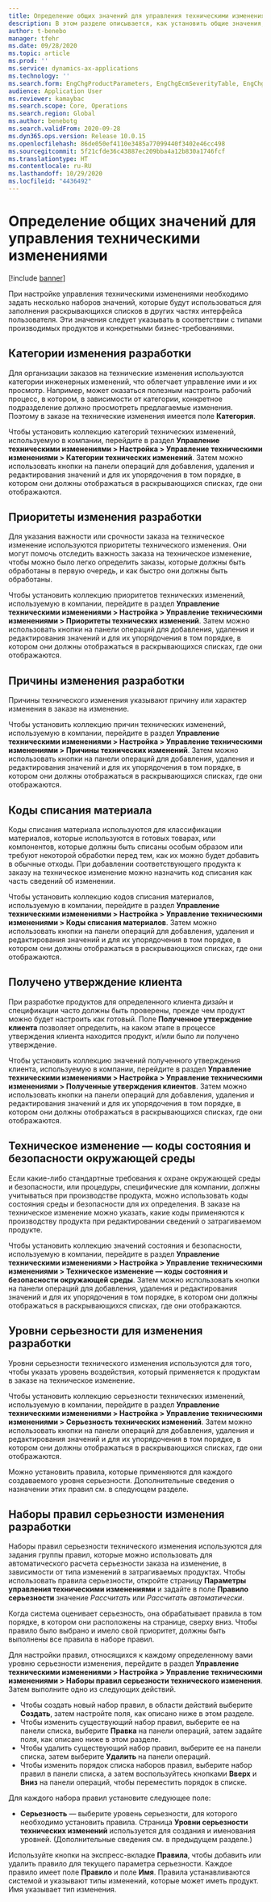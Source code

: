```yaml
---
title: Определение общих значений для управления техническими изменениями
description: В этом разделе описывается, как установить общие значения, используемые для параметров в различных частях управления техническими изменениями.
author: t-benebo
manager: tfehr
ms.date: 09/28/2020
ms.topic: article
ms.prod: ''
ms.service: dynamics-ax-applications
ms.technology: ''
ms.search.form: EngChgProductParameters, EngChgEcmSeverityTable, EngChgEcmSeverityRuleSet, EngChgEcmSeverityLookup,EngChgEcmSeverityChart,EngChgEcmRequestSeverityChart,EngChgEcmPriorityTable, EngChgEcmPriorityLookup, EngChgEcmPriorityChart, EngChgEcmMaterialDisposition, EngChgEcmEH
audience: Application User
ms.reviewer: kamaybac
ms.search.scope: Core, Operations
ms.search.region: Global
ms.author: benebotg
ms.search.validFrom: 2020-09-28
ms.dyn365.ops.version: Release 10.0.15
ms.openlocfilehash: 86de050ef4110e3485a77099440f3402e46cc498
ms.sourcegitcommit: 5f21cfde36c43887ec209bba4a12b830a1746fcf
ms.translationtype: HT
ms.contentlocale: ru-RU
ms.lasthandoff: 10/29/2020
ms.locfileid: "4436492"
---
```

# <a name="establish-common-values-for-engineering-change-management"></a>Определение общих значений для управления техническими изменениями

[!include [banner](../includes/banner.md)]

При настройке управления техническими изменениями необходимо задать несколько наборов значений, которые будут использоваться для заполнения раскрывающихся списков в других частях интерфейса пользователя. Эти значения следует указывать в соответствии с типами производимых продуктов и конкретными бизнес-требованиями.

## <a name="engineering-change-categories"></a>Категории изменения разработки

Для организации заказов на технические изменения используются категории инженерных изменений, что облегчает управление ими и их просмотр. Например, может оказаться полезным настроить рабочий процесс, в котором, в зависимости от категории, конкретное подразделение должно просмотреть предлагаемые изменения. Поэтому в заказе на технические изменения имеется поле **Категория**.

Чтобы установить коллекцию категорий технических изменений, используемую в компании, перейдите в раздел **Управление техническими изменениями \> Настройка \> Управление техническими изменениями \> Категории технических изменений**. Затем можно использовать кнопки на панели операций для добавления, удаления и редактирования значений и для их упорядочения в том порядке, в котором они должны отображаться в раскрывающихся списках, где они отображаются.

## <a name="engineering-change-priorities"></a>Приоритеты изменения разработки

Для указания важности или срочности заказа на техническое изменение используются приоритеты технического изменения. Они могут помочь отследить важность заказа на техническое изменение, чтобы можно было легко определить заказы, которые должны быть обработаны в первую очередь, и как быстро они должны быть обработаны.

Чтобы установить коллекцию приоритетов технических изменений, используемую в компании, перейдите в раздел **Управление техническими изменениями \> Настройка \> Управление техническими изменениями \> Приоритеты технических изменений**. Затем можно использовать кнопки на панели операций для добавления, удаления и редактирования значений и для их упорядочения в том порядке, в котором они должны отображаться в раскрывающихся списках, где они отображаются.

## <a name="engineering-change-reasons"></a>Причины изменения разработки

Причины технического изменения указывают причину или характер изменения в заказе на изменение.

Чтобы установить коллекцию причин технических изменений, используемую в компании, перейдите в раздел **Управление техническими изменениями \> Настройка \> Управление техническими изменениями \> Причины технических изменений**. Затем можно использовать кнопки на панели операций для добавления, удаления и редактирования значений и для их упорядочения в том порядке, в котором они должны отображаться в раскрывающихся списках, где они отображаются.

## <a name="material-disposal-codes"></a>Коды списания материала

Коды списания материала используются для классификации материалов, которые используются в готовых товарах, или компонентов, которые должны быть списаны особым образом или требуют некоторой обработки перед тем, как их можно будет добавить в обычные отходы. При добавлении соответствующего продукта к заказу на техническое изменение можно назначить код списания как часть сведений об изменении.

Чтобы установить коллекцию кодов списания материалов, используемую в компании, перейдите в раздел **Управление техническими изменениями \> Настройка \> Управление техническими изменениями \> Коды списания материалов**. Затем можно использовать кнопки на панели операций для добавления, удаления и редактирования значений и для их упорядочения в том порядке, в котором они должны отображаться в раскрывающихся списках, где они отображаются.

## <a name="received-customer-approval"></a>Получено утверждение клиента

При разработке продуктов для определенного клиента дизайн и спецификации часто должны быть проверены, прежде чем продукт можно будет настроить как готовый. Поле **Полученное утверждение клиента** позволяет определить, на каком этапе в процессе утверждения клиента находится продукт, и/или было ли получено утверждение.

Чтобы установить коллекцию значений полученного утверждения клиента, используемую в компании, перейдите в раздел **Управление техническими изменениями \> Настройка \> Управление техническими изменениями \> Полученные утверждения клиентов**. Затем можно использовать кнопки на панели операций для добавления, удаления и редактирования значений и для их упорядочения в том порядке, в котором они должны отображаться в раскрывающихся списках, где они отображаются.

## <a name="engineering-change--environmental-health-and-safety-codes"></a>Техническое изменение — коды состояния и безопасности окружающей среды

Если какие-либо стандартные требования к охране окружающей среды и безопасности, или процедуры, специфические для компании, должны учитываться при производстве продукта, можно использовать коды состояния среды и безопасности для их определения. В заказе на техническое изменение можно указать, какие коды применяются к производству продукта при редактировании сведений о затрагиваемом продукте.

Чтобы установить коллекцию значений состояния и безопасности, используемую в компании, перейдите в раздел **Управление техническими изменениями \> Настройка \> Управление техническими изменениями \> Техническое изменение — коды состояния и безопасности окружающей среды**. Затем можно использовать кнопки на панели операций для добавления, удаления и редактирования значений и для их упорядочения в том порядке, в котором они должны отображаться в раскрывающихся списках, где они отображаются.

## <a name="engineering-change-severities"></a>Уровни серьезности для изменения разработки

Уровни серьезности технического изменения используются для того, чтобы указать уровень воздействия, который применяется к продуктам в заказе на техническое изменение.

Чтобы установить коллекцию серьезности технических изменений, используемую в компании, перейдите в раздел **Управление техническими изменениями \> Настройка \> Управление техническими изменениями \> Серьезность технических изменений**. Затем можно использовать кнопки на панели операций для добавления, удаления и редактирования значений и для их упорядочения в том порядке, в котором они должны отображаться в раскрывающихся списках, где они отображаются.

Можно установить правила, которые применяются для каждого создаваемого уровня серьезности. Дополнительные сведения о назначении этих правил см. в следующем разделе.

## <a name="engineering-change-severity-rule-sets"></a>Наборы правил серьезности изменения разработки

Наборы правил серьезности технического изменения используются для задания группы правил, которые можно использовать для автоматического расчета серьезности заказа на изменение, в зависимости от типа изменений в затрагиваемых продуктах. Чтобы использовать правила серьезности, откройте страницу **Параметры управления техническими изменениями** и задайте в поле **Правило серьезности** значение *Рассчитать* или *Рассчитать автоматически*.

Когда система оценивает серьезность, она обрабатывает правила в том порядке, в котором они расположены на странице, сверху вниз. Чтобы правило было выбрано и имело свой приоритет, должны быть выполнены все правила в наборе правил.

Для настройки правил, относящихся к каждому определенному вами уровню серьезности изменения, перейдите в раздел **Управление техническими изменениями \> Настройка \> Управление техническими изменениями \> Наборы правил серьезности технического изменения**. Затем выполните одно из следующих действий.

- Чтобы создать новый набор правил, в области действий выберите **Создать**, затем настройте поля, как описано ниже в этом разделе.
- Чтобы изменить существующий набор правил, выберите ее на панели списка, выберите **Правка** на панели операций, затем задайте поля, как описано ниже в этом разделе.
- Чтобы удалить существующий набор правил, выберите ее на панели списка, затем выберите **Удалить** на панели операций.
- Чтобы изменить порядок списка наборов правил, выберите набор правил в панели списка, а затем воспользуйтесь кнопками **Вверх** и **Вниз** на панели операций, чтобы переместить порядок в списке.

Для каждого набора правил установите следующее поле:

- **Серьезность** — выберите уровень серьезности, для которого необходимо установить правила. Страница **Уровни серьезности технических изменений** используется для создания и именования уровней. (Дополнительные сведения см. в предыдущем разделе.)

Используйте кнопки на экспресс-вкладке **Правила**, чтобы добавить или удалить правило для текущего параметра серьезности. Каждое правило имеет поле **Правило** и поле **Имя**. Правила устанавливаются системой и указывают типы изменений, которые может иметь продукт. Имя указывает тип изменения.
